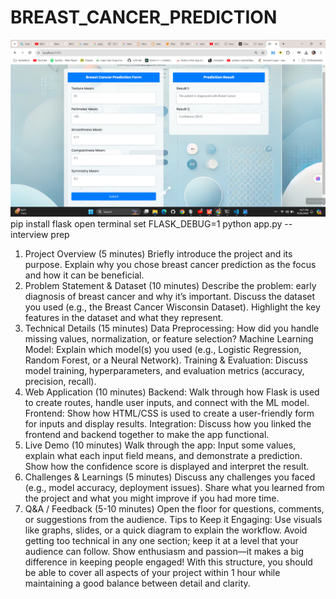 ﻿# BREAST_CANCER_PREDICTION
![alt text](<Screenshot (281).png>)
pip install flask
open terminal
set FLASK_DEBUG=1
python app.py
--interview prep
1. Project Overview (5 minutes)
Briefly introduce the project and its purpose.
Explain why you chose breast cancer prediction as the focus and how it can be beneficial.
2. Problem Statement & Dataset (10 minutes)
Describe the problem: early diagnosis of breast cancer and why it’s important.
Discuss the dataset you used (e.g., the Breast Cancer Wisconsin Dataset).
Highlight the key features in the dataset and what they represent.
3. Technical Details (15 minutes)
Data Preprocessing: How did you handle missing values, normalization, or feature selection?
Machine Learning Model: Explain which model(s) you used (e.g., Logistic Regression, Random Forest, or a Neural Network).
Training & Evaluation: Discuss model training, hyperparameters, and evaluation metrics (accuracy, precision, recall).
4. Web Application (10 minutes)
Backend: Walk through how Flask is used to create routes, handle user inputs, and connect with the ML model.
Frontend: Show how HTML/CSS is used to create a user-friendly form for inputs and display results.
Integration: Discuss how you linked the frontend and backend together to make the app functional.
5. Live Demo (10 minutes)
Walk through the app: Input some values, explain what each input field means, and demonstrate a prediction.
Show how the confidence score is displayed and interpret the result.
6. Challenges & Learnings (5 minutes)
Discuss any challenges you faced (e.g., model accuracy, deployment issues).
Share what you learned from the project and what you might improve if you had more time.
7. Q&A / Feedback (5-10 minutes)
Open the floor for questions, comments, or suggestions from the audience.
Tips to Keep it Engaging:
Use visuals like graphs, slides, or a quick diagram to explain the workflow.
Avoid getting too technical in any one section; keep it at a level that your audience can follow.
Show enthusiasm and passion—it makes a big difference in keeping people engaged!
With this structure, you should be able to cover all aspects of your project within 1 hour while maintaining a good balance between detail and clarity.
